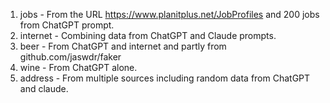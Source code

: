 1. jobs - From the URL https://www.planitplus.net/JobProfiles and 200 jobs from ChatGPT prompt.
2. internet - Combining data from ChatGPT and Claude prompts.
3. beer - From ChatGPT and internet and partly from github.com/jaswdr/faker 
4. wine - From ChatGPT alone.
5. address - From multiple sources including random data from ChatGPT and claude.

